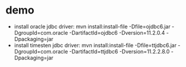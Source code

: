 # demo


* install oracle jdbc driver: mvn install:install-file -Dfile=ojdbc6.jar -DgroupId=com.oracle -DartifactId=ojdbc6 -Dversion=11.2.0.4 -Dpackaging=jar
* install timesten jdbc driver: mvn install:install-file -Dfile=ttjdbc6.jar -DgroupId=com.oracle -DartifactId=ttjdbc6 -Dversion=11.2.2.8.0 -Dpackaging=jar


